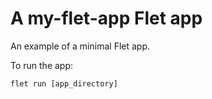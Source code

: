 # A my-flet-app Flet app

An example of a minimal Flet app.

To run the app:

```
flet run [app_directory]
```